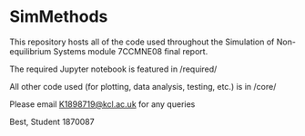 # SimMethods

This repository hosts all of the code used throughout the Simulation of Non-equilibrium Systems module 7CCMNE08 final report.

The required Jupyter notebook is featured in /required/

All other code used (for plotting, data analysis, testing, etc.) is in /core/

Please email K1898719@kcl.ac.uk for any queries

Best,
Student 1870087
